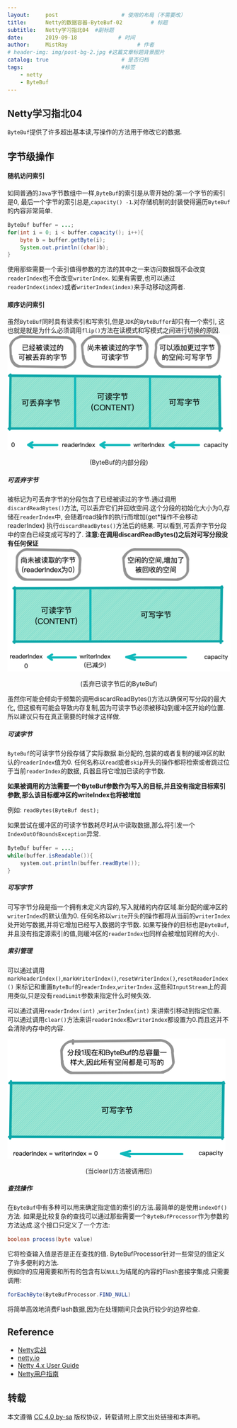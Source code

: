 ```yaml
---
layout:     post                    # 使用的布局（不需要改）
title:      Netty的数据容器-ByteBuf-02         # 标题 
subtitle:   Netty学习指北04  #副标题
date:       2019-09-18             # 时间
author:     MistRay                      # 作者
# header-img: img/post-bg-2.jpg #这篇文章标题背景图片
catalog: true                       # 是否归档
tags:                               #标签
    - netty
    - ByteBuf
---
```

## Netty学习指北04
`ByteBuf`提供了许多超出基本读,写操作的方法用于修改它的数据.

## 字节级操作
#### 随机访问索引
如同普通的`Java`字节数组中一样,`ByteBuf`的索引是从零开始的:第一个字节的索引是0,
最后一个字节的索引总是,`capacity() -1`.对存储机制的封装使得遍历`ByteBuf`的内容非常简单.

```java
ByteBuf buffer = ...;
for(int i = 0; i < buffer.capacity(); i++){
    byte b = buffer.getByte(i);
    System.out.println((char)b);
}
```

使用那些需要一个索引值得参数的方法的其中之一来访问数据既不会改变`readerIndex`也不会改变`writerIndex`.
如果有需要,也可以通过`readerIndex(index)`或者`writerIndex(index)`来手动移动这两者.



#### 顺序访问索引
虽然`ByteBuf`同时具有读索引和写索引,但是`JDK`的`ByteBuffer`却只有一个索引,
这也就是就是为什么必须调用`flip()`方法在读模式和写模式之间进行切换的原因.
![ByteBuf的内部分段](/img/post_img/post_2019_09_18_01.png)
<center>(ByteBuf的内部分段)</center>

##### 可丢弃字节
被标记为可丢弃字节的分段包含了已经被读过的字节.通过调用`discardReadBytes()`方法,
可以丢弃它们并回收空间.这个分段的初始化大小为0,存储在`readerIndex`中,
会随着read操作的执行而增加(get*操作不会移动readerIndex)
执行`discardReadBytes()`方法后的结果.
可以看到,可丢弃字节分段中的空白已经变成可写的了.
__注意:在调用discardReadBytes()之后对可写分段没有任何保证__
![丢弃已读字节后的ByteBuf](/img/post_img/post_2019_09_18_02.png)
<center>(丢弃已读字节后的ByteBuf)</center>

虽然你可能会倾向于频繁的调用discardReadBytes()方法以确保可写分段的最大化,
但这极有可能会导致内存复制,因为可读字节必须被移动到缓冲区开始的位置.
所以建议只有在真正需要的时候才这样做.


##### 可读字节 
`ByteBuf`的可读字节分段存储了实际数据.新分配的,包装的或者复制的缓冲区的默认的`readerIndex`值为0.
任何名称以`read`或者`skip`开头的操作都将检索或者跳过位于当前`readerIndex`的数据,
兵器且将它增加已读的字节数.

__如果被调用的方法需要一个ByteBuf参数作为写入的目标,并且没有指定目标索引参数,那么该目标缓冲区的writeIndex也将被增加__

例如: `readBytes(ByteBuf dest); `

如果尝试在缓冲区的可读字节数耗尽时从中读取数据,那么将引发一个`IndexOutOfBoundsException`异常.

```java
ByteBuf buffer = ...;
while(buffer.isReadable()){
    system.out.println(buffer.readByte());
}
```

##### 可写字节
可写字节分段是指一个拥有未定义内容的,写入就绪的内存区域.新分配的缓冲区的`writerIndex`的默认值为0.
任何名称以`write`开头的操作都将从当前的`writerIndex`处开始写数据,并将它增加已经写入数据的字节数.
如果写操作的目标也是`ByteBuf`,并且没有指定源索引的值,则缓冲区的`readerIndex`也同样会被增加同样的大小.


##### 索引管理
可以通过调用`markReaderIndex()`,`markWriterIndex()`,`resetWriterIndex()`,`resetReaderIndex()`
来标记和重置`ByteBuf`的`readerIndex`,`writerIndex`.这些和`InputStream`上的调用类似,只是没有`readLimit`参数来指定什么时候失效.

可以通过调用`readerIndex(int)` ,`writerIndex(int)` 来讲索引移动到指定位置.  
可以通过调用`clear()`方法来讲`readerIndex`和`writerIndex`都设置为0.而且这并不会清除内存中的内容.

![当clear()方法被调用后](/img/post_img/post_2019_09_18_03.png)
<center>(当clear()方法被调用后)</center>

##### 查找操作
在`ByteBuf`中有多种可以用来确定指定值的索引的方法.最简单的是使用`indexOf()`方法.
如果是比较复杂的查找可以通过那些需要一个`ByteBufProcessor`作为参数的方法达成.这个接口只定义了一个方法:  
```java
boolean process(byte value)
```
它将检查输入值是否是正在查找的值.
ByteBufProcessor针对一些常见的值定义了许多便利的方法.  
例如你的应用需要和所有的包含有以`NULL`为结尾的内容的Flash套接字集成.只需要调用:  
```java
forEachByte(ByteBufProcessor.FIND_NULL)
```  
将简单高效地消费Flash数据,因为在处理期间只会执行较少的边界检查.



## Reference
* [Netty实战](https://book.douban.com/subject/27038538/)
* [netty.io](https://netty.io/)
* [Netty 4.x User Guide](https://zhuanlan.zhihu.com/p/24955867)
* [Netty用户指南](https://github.com/waylau/netty-4-user-guide)
## 转载
本文遵循 [CC 4.0 by-sa](https://creativecommons.org/licenses/by-sa/4.0/) 版权协议，转载请附上原文出处链接和本声明。